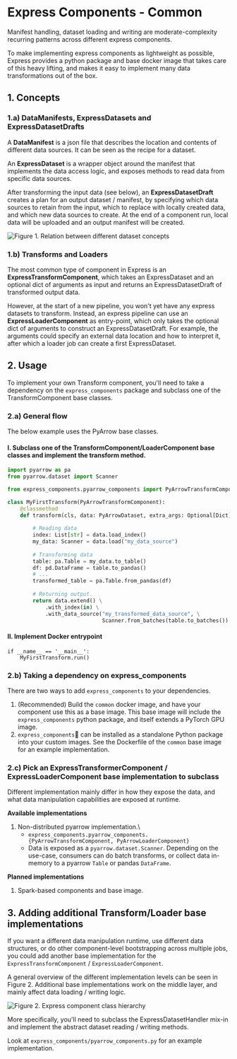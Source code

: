 # Express Components - Common

Manifest handling, dataset loading and writing are moderate-complexity recurring patterns across different express components.

To make implementing express components as lightweight as possible, Express provides a python package and base docker image that takes care of this heavy lifting, and makes it easy to implement many data transformations out of the box.


## 1. Concepts

### 1.a) DataManifests, ExpressDatasets and ExpressDatasetDrafts
A **DataManifest** is a json file that describes the location and contents of different data sources. It can be seen as the recipe for a dataset.

An **ExpressDataset** is a wrapper object around the manifest that implements the data access logic, and exposes methods to read data from specific data sources.

After transforming the input data (see below), an **ExpressDatasetDraft** creates a plan for an output dataset / manifest, by specifying which data sources to retain from the input, which to replace with locally created data, and which new data sources to create. At the end of a component run, local data will be uploaded and an output manifest will be created.

![Figure 1. Relation between different dataset concepts](diagrams/data-flow.png)

### 1.b) Transforms and Loaders
The most common type of component in Express is an **ExpressTransformComponent**, which takes an ExpressDataset and an optional dict of arguments as input and returns an ExpressDatasetDraft of transformed output data.

However, at the start of a new pipeline, you won't yet have any express datasets to transform. Instead, an express pipeline can use an **ExpressLoaderComponent** as entry-point, which only takes the optional dict of arguments to construct an ExpressDatasetDraft. For example, the arguments could specify an external data location and how to interpret it, after which a loader job can create a first ExpressDataset.


## 2. Usage

To implement your own Transform component, you'll need to take a dependency on the `express_components` package and subclass one of the TransformComponent base classes. 

### 2.a) General flow
The below example uses the PyArrow base classes.

#### I. Subclass one of the TransformComponent/LoaderComponent base classes and implement the transform method.

```python
import pyarrow as pa
from pyarrow.dataset import Scanner

from express_components.pyarrow_components import PyArrowTransformComponent, PyArrowDataset, PyArrowDatasetDraft

class MyFirstTransform(PyArrowTransformComponent):
    @classmethod
    def transform(cls, data: PyArrowDataset, extra_args: Optional[Dict] = None) -> PyArrowDatasetDraft:
        
        # Reading data
        index: List[str] = data.load_index()
        my_data: Scanner = data.load("my_data_source")
        
        # Transforming data
        table: pa.Table = my_data.to_table()
        df: pd.DataFrame = table.to_pandas()
        # ...
        transformed_table = pa.Table.from_pandas(df)
        
        # Returning output.
        return data.extend() \
            .with_index(in) \
            .with_data_source("my_transformed_data_source", \
                              Scanner.from_batches(table.to_batches())
```

#### II. Implement Docker entrypoint

```
if __name__ == '__main__':
    MyFirstTransform.run()
```

### 2.b) Taking a dependency on express_components
There are two ways to add `express_components` to your dependencies.

1. (Recommended) Build the `common` docker image, and have your component use this as a base image. This base image will include the `express_components` python package, and itself extends a PyTorch GPU image.
2. `express_components` can be installed as a standalone Python package into your custom images. See the Dockerfile of the `common` base image for an example implementation.

### 2.c) Pick an ExpressTransformerComponent / ExpressLoaderComponent base implementation to subclass

Different implementation mainly differ in how they expose the data, and what data manipulation capabilities are exposed at runtime.

**Available implementations**
1. Non-distributed pyarrow implementation.\
    - `express_components.pyarrow_components.{PyArrowTransformComponent, PyArrowLoaderComponent}`
    - Data is exposed as a `pyarrow.dataset.Scanner`. Depending on the use-case, consumers can do batch transforms, or collect data in-memory to a pyarrow `Table` or pandas `DataFrame`.

**Planned implementations**
1. Spark-based components and base image.


## 3. Adding additional Transform/Loader base implementations
If you want a different data manipulation runtime, use different data structures, or do other component-level bootstrapping across multiple jobs, you could add another base implementation for the `ExpressTransformComponent` / `ExpressLoaderComponent`.

A general overview of the different implementation levels can be seen in Figure 2. Additional base implementations work on the middle layer, and mainly affect data loading / writing logic.

![Figure 2. Express component class hierarchy](diagrams/class-hierarchy.png)

More specifically, you'll need to subclass the ExpressDatasetHandler mix-in and implement the abstract dataset reading / writing methods.

Look at `express_components/pyarrow_components.py` for an example implementation.